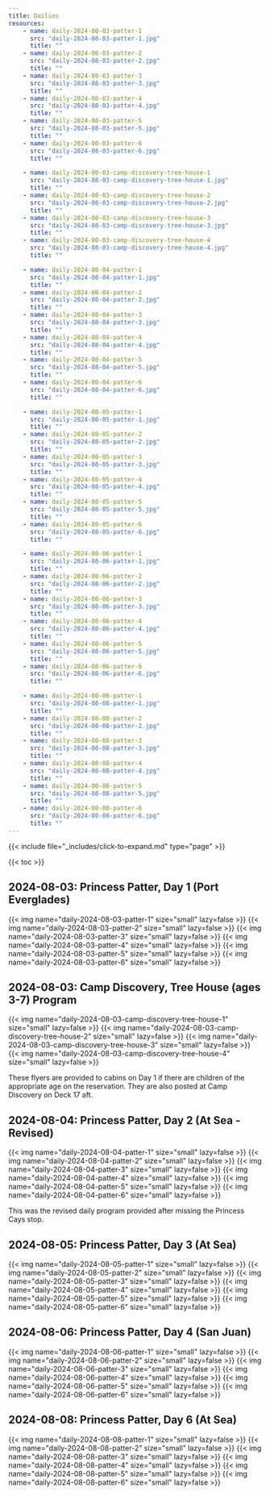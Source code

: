 ```yaml
---
title: Dailies
resources:
    - name: daily-2024-08-03-patter-1
      src: "daily-2024-08-03-patter-1.jpg"
      title: ""
    - name: daily-2024-08-03-patter-2
      src: "daily-2024-08-03-patter-2.jpg"
      title: ""
    - name: daily-2024-08-03-patter-3
      src: "daily-2024-08-03-patter-3.jpg"
      title: ""
    - name: daily-2024-08-03-patter-4
      src: "daily-2024-08-03-patter-4.jpg"
      title: ""
    - name: daily-2024-08-03-patter-5
      src: "daily-2024-08-03-patter-5.jpg"
      title: ""
    - name: daily-2024-08-03-patter-6
      src: "daily-2024-08-03-patter-6.jpg"
      title: ""

    - name: daily-2024-08-03-camp-discovery-tree-house-1
      src: "daily-2024-08-03-camp-discovery-tree-house-1.jpg"
      title: ""
    - name: daily-2024-08-03-camp-discovery-tree-house-2
      src: "daily-2024-08-03-camp-discovery-tree-house-2.jpg"
      title: ""
    - name: daily-2024-08-03-camp-discovery-tree-house-3
      src: "daily-2024-08-03-camp-discovery-tree-house-3.jpg"
      title: ""
    - name: daily-2024-08-03-camp-discovery-tree-house-4
      src: "daily-2024-08-03-camp-discovery-tree-house-4.jpg"
      title: ""

    - name: daily-2024-08-04-patter-1
      src: "daily-2024-08-04-patter-1.jpg"
      title: ""
    - name: daily-2024-08-04-patter-2
      src: "daily-2024-08-04-patter-2.jpg"
      title: ""
    - name: daily-2024-08-04-patter-3
      src: "daily-2024-08-04-patter-3.jpg"
      title: ""
    - name: daily-2024-08-04-patter-4
      src: "daily-2024-08-04-patter-4.jpg"
      title: ""
    - name: daily-2024-08-04-patter-5
      src: "daily-2024-08-04-patter-5.jpg"
      title: ""
    - name: daily-2024-08-04-patter-6
      src: "daily-2024-08-04-patter-6.jpg"
      title: ""

    - name: daily-2024-08-05-patter-1
      src: "daily-2024-08-05-patter-1.jpg"
      title: ""
    - name: daily-2024-08-05-patter-2
      src: "daily-2024-08-05-patter-2.jpg"
      title: ""
    - name: daily-2024-08-05-patter-3
      src: "daily-2024-08-05-patter-3.jpg"
      title: ""
    - name: daily-2024-08-05-patter-4
      src: "daily-2024-08-05-patter-4.jpg"
      title: ""
    - name: daily-2024-08-05-patter-5
      src: "daily-2024-08-05-patter-5.jpg"
      title: ""
    - name: daily-2024-08-05-patter-6
      src: "daily-2024-08-05-patter-6.jpg"
      title: ""

    - name: daily-2024-08-06-patter-1
      src: "daily-2024-08-06-patter-1.jpg"
      title: ""
    - name: daily-2024-08-06-patter-2
      src: "daily-2024-08-06-patter-2.jpg"
      title: ""
    - name: daily-2024-08-06-patter-3
      src: "daily-2024-08-06-patter-3.jpg"
      title: ""
    - name: daily-2024-08-06-patter-4
      src: "daily-2024-08-06-patter-4.jpg"
      title: ""
    - name: daily-2024-08-06-patter-5
      src: "daily-2024-08-06-patter-5.jpg"
      title: ""
    - name: daily-2024-08-06-patter-6
      src: "daily-2024-08-06-patter-6.jpg"
      title: ""

    - name: daily-2024-08-08-patter-1
      src: "daily-2024-08-08-patter-1.jpg"
      title: ""
    - name: daily-2024-08-08-patter-2
      src: "daily-2024-08-08-patter-2.jpg"
      title: ""
    - name: daily-2024-08-08-patter-3
      src: "daily-2024-08-08-patter-3.jpg"
      title: ""
    - name: daily-2024-08-08-patter-4
      src: "daily-2024-08-08-patter-4.jpg"
      title: ""
    - name: daily-2024-08-08-patter-5
      src: "daily-2024-08-08-patter-5.jpg"
      title: ""
    - name: daily-2024-08-08-patter-6
      src: "daily-2024-08-08-patter-6.jpg"
      title: ""
---
```


{{< include file="_includes/click-to-expand.md" type="page" >}}

{{< toc >}}

## 2024-08-03: Princess Patter, Day 1 (Port Everglades)

{{< img name="daily-2024-08-03-patter-1" size="small" lazy=false >}}
{{< img name="daily-2024-08-03-patter-2" size="small" lazy=false >}}
{{< img name="daily-2024-08-03-patter-3" size="small" lazy=false >}}
{{< img name="daily-2024-08-03-patter-4" size="small" lazy=false >}}
{{< img name="daily-2024-08-03-patter-5" size="small" lazy=false >}}
{{< img name="daily-2024-08-03-patter-6" size="small" lazy=false >}}

## 2024-08-03: Camp Discovery, Tree House (ages 3-7) Program

{{< img name="daily-2024-08-03-camp-discovery-tree-house-1" size="small" lazy=false >}}
{{< img name="daily-2024-08-03-camp-discovery-tree-house-2" size="small" lazy=false >}}
{{< img name="daily-2024-08-03-camp-discovery-tree-house-3" size="small" lazy=false >}}
{{< img name="daily-2024-08-03-camp-discovery-tree-house-4" size="small" lazy=false >}}

These flyers are provided to cabins on Day 1 if there are children of the appropriate age on the reservation.
They are also posted at Camp Discovery on Deck 17 aft.

## 2024-08-04: Princess Patter, Day 2 (At Sea - Revised)

{{< img name="daily-2024-08-04-patter-1" size="small" lazy=false >}}
{{< img name="daily-2024-08-04-patter-2" size="small" lazy=false >}}
{{< img name="daily-2024-08-04-patter-3" size="small" lazy=false >}}
{{< img name="daily-2024-08-04-patter-4" size="small" lazy=false >}}
{{< img name="daily-2024-08-04-patter-5" size="small" lazy=false >}}
{{< img name="daily-2024-08-04-patter-6" size="small" lazy=false >}}

This was the revised daily program provided after missing the Princess Cays stop.

## 2024-08-05: Princess Patter, Day 3 (At Sea)

{{< img name="daily-2024-08-05-patter-1" size="small" lazy=false >}}
{{< img name="daily-2024-08-05-patter-2" size="small" lazy=false >}}
{{< img name="daily-2024-08-05-patter-3" size="small" lazy=false >}}
{{< img name="daily-2024-08-05-patter-4" size="small" lazy=false >}}
{{< img name="daily-2024-08-05-patter-5" size="small" lazy=false >}}
{{< img name="daily-2024-08-05-patter-6" size="small" lazy=false >}}

## 2024-08-06: Princess Patter, Day 4 (San Juan)

{{< img name="daily-2024-08-06-patter-1" size="small" lazy=false >}}
{{< img name="daily-2024-08-06-patter-2" size="small" lazy=false >}}
{{< img name="daily-2024-08-06-patter-3" size="small" lazy=false >}}
{{< img name="daily-2024-08-06-patter-4" size="small" lazy=false >}}
{{< img name="daily-2024-08-06-patter-5" size="small" lazy=false >}}
{{< img name="daily-2024-08-06-patter-6" size="small" lazy=false >}}

## 2024-08-08: Princess Patter, Day 6 (At Sea)

{{< img name="daily-2024-08-08-patter-1" size="small" lazy=false >}}
{{< img name="daily-2024-08-08-patter-2" size="small" lazy=false >}}
{{< img name="daily-2024-08-08-patter-3" size="small" lazy=false >}}
{{< img name="daily-2024-08-08-patter-4" size="small" lazy=false >}}
{{< img name="daily-2024-08-08-patter-5" size="small" lazy=false >}}
{{< img name="daily-2024-08-08-patter-6" size="small" lazy=false >}}
